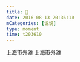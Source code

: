 ```yaml
---
title: 🌙
date: 2016-08-13 20:36:10
mCategories: [说说]
type: moment
time: t203610
---
```


<div id="pics-20160813203610"></div>

<script src="/lib/moment/pics.js"></script>
<script>
var data = [
    {"link": "2016-08-13_000000.jpeg", "type": "shuoshuo"},
    {"link": "2016-08-13_000001.jpeg", "type": "shuoshuo"},
    {"link": "2016-08-13_000002.jpeg", "type": "shuoshuo"},
    {"link": "2016-08-13_000003.jpeg", "type": "shuoshuo"},
    {"link": "2016-08-13_000004.jpeg", "type": "shuoshuo"},
    {"link": "2016-08-13_000005.jpeg", "type": "shuoshuo"}
];
picsRender(data, "pics-20160813203610");
</script>

上海市外滩
上海市外滩
